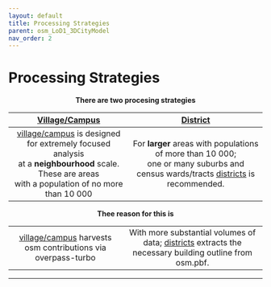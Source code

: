 ```yaml
---
layout: default
title: Processing Strategies
parent: osm_LoD1_3DCityModel
nav_order: 2
---
```


# Processing Strategies
<!-- {: .no_toc } -->

<p align="center"><b>There are two procesing strategies</b></p>

| [Village/Campus](https://github.com/AdrianKriger/osm_LoD1_3DCityModel/tree/main/village_campus) | [District](https://github.com/AdrianKriger/osm_LoD1_3DCityModel/tree/main/districts)  |
| :-----: | :-----: |
| [village/campus]((https://github.com/AdrianKriger/osm_LoD1_3DCityModel/tree/main/village_campus)) is designed for extremely focused analysis <br /> at a **neighbourhood** scale. These are areas <br /> with a population of no more than 10 000| For **larger** areas with populations of more than 10 000; <br />  one or many suburbs and census wards/tracts [districts]((https://github.com/AdrianKriger/osm_LoD1_3DCityModel/tree/main/districts)) is recommended.|

<p align="center"><b>Thee reason for this is</b></p>

| | |
| :-----: | :-----: |
| [village/campus]((https://github.com/AdrianKriger/osm_LoD1_3DCityModel/tree/main/village_campus)) harvests osm contributions via overpass-turbo| With more substantial volumes of data; [districts]((https://github.com/AdrianKriger/osm_LoD1_3DCityModel/tree/main/districts)) extracts the necessary building outline from osm.pbf.|

<!--  Table of contents
{: .no_toc .text-delta }

1. TOC
{:toc}--> 

---

